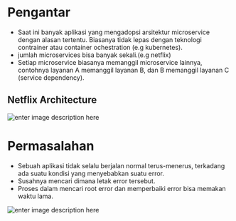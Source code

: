 # Pengantar
-   Saat ini banyak aplikasi yang mengadopsi arsitektur microservice dengan alasan tertentu. Biasanya tidak lepas dengan teknologi contrainer atau container ochestration (e.g kubernetes).
-   jumlah microservices bisa banyak sekali.(e.g netflix)
-   Setiap microservice biasanya memanggil microservice lainnya, contohnya layanan A memanggil layanan B, dan B memanggil layanan C (service dependency).


## Netflix Architecture
![enter image description here](https://d3an9kf42ylj3p.cloudfront.net/uploads/2023/07/netflix_microservices.png)

# Permasalahan
-   Sebuah aplikasi tidak selalu berjalan normal terus-menerus, terkadang ada suatu kondisi yang menyebabkan suatu error.
-   Susahnya mencari dimana letak error tersebut.
-   Proses dalam mencari root error dan memperbaiki error bisa memakan waktu lama.

![enter image description here](https://drive.google.com/file/d/1x4LC0-PkMLN021Lyq2LHiCGV6q8Lunxb/view?usp=sharing)




<!--stackedit_data:
eyJoaXN0b3J5IjpbMjk4MzYzNTg4LC0xMTg3Mjc5NzEwLC02OT
QyMTM1MzNdfQ==
-->